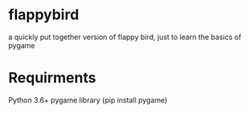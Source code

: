 # flappybird
a quickly put together version of flappy bird, just to learn the basics of pygame

# Requirments
Python 3.6+
pygame library (pip install pygame)
